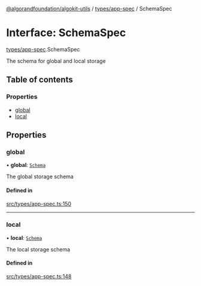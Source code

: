[@algorandfoundation/algokit-utils](../index.md) / [types/app-spec](../modules/types_app_spec.md) / SchemaSpec

# Interface: SchemaSpec

[types/app-spec](../modules/types_app_spec.md).SchemaSpec

The schema for global and local storage

## Table of contents

### Properties

- [global](types_app_spec.SchemaSpec.md#global)
- [local](types_app_spec.SchemaSpec.md#local)

## Properties

### global

• **global**: [`Schema`](types_app_spec.Schema.md)

The global storage schema

#### Defined in

[src/types/app-spec.ts:150](https://github.com/algorandfoundation/algokit-utils-ts/blob/main/src/types/app-spec.ts#L150)

___

### local

• **local**: [`Schema`](types_app_spec.Schema.md)

The local storage schema

#### Defined in

[src/types/app-spec.ts:148](https://github.com/algorandfoundation/algokit-utils-ts/blob/main/src/types/app-spec.ts#L148)
